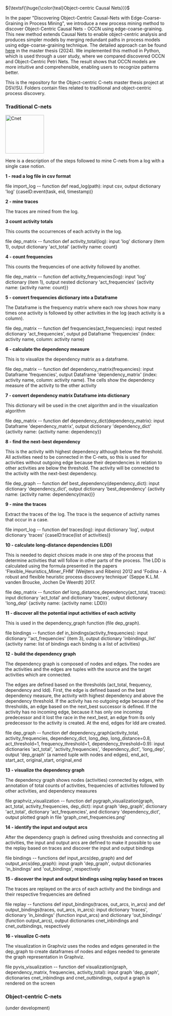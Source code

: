 ${\textsf{\huge{\color{teal}Object-centric Causal Nets}}}$

In the paper "Discovering Object-Centric Causal-Nets with Edge-Coarse-Graining in Process Mining", we introduce a new process mining method to discover Object-Centric Causal Nets - OCCN using edge-coarse-graining. This new method extends Causal Nets to enable object-centric analysis and produces simpler models by merging redundant paths in process models using edge-coarse-graining technique. The detailed approach can be found <a href="https://www.mozilla.org/en-US/">here</a> in the master thesis (2024). We implemented this method in Python, which is used through a user study, where we compared discovered OCCN and Object-Centric Petri Nets. The result shows that OCCN models are more intuitive and comprehensible, enabling users to recognize patterns better. 

This is the repository for the Object-centric C-nets master thesis project at DSV/SU. Folders contain files related to traditional and object-centric process discovery.

### Traditional C-nets
<img width="120" alt="Cnet" src="https://github.com/ednira/cnets_project/assets/69249709/a0794eb0-7f80-4aa7-bf58-93725495bbef">

Here is a description of the steps followed to mine C-nets from a log with a single case notion.

**1 - read a log file in csv format**
  
  file import_log -- function def read_log(path): input csv, output dictionary 'log' {caseID:event(task, eid, timestamp)}


**2 - mine traces**
  
  The traces are mined from the log.

**3 count activity totals**
  
  This counts the occurrences of each activity in the log.
  
  file dep_matrix -- function def activity_total(log): input 'log' dictionary (item 1), output dictionary 'act_total' {activity name: count}
  
**4 - count frequencies**

  This counts the frequencies of one activity followed by another.
  
  file dep_matrix -- function def activity_frequencies(log): input 'log' dictionary (item 1), output nested dictionary 'act_frequencies' {activity name: {activity name: count}}
  
**5 - convert frequencies dictionary into a Dataframe**

  The Dataframe is the frequency matrix where each row shows how many times one activity is followed by other activities in the log (each activity is a column).
  
  file dep_matrix -- function def frequencies(act_frequencies): input nested dictionary 'act_frequencies', output pd Dataframe 'frequencies' (index: activity name, column: activity name)
  
**6 - calculate the dependency measure**
  
  This is to visualize the dependency matrix as a dataframe.
  
  file dep_matrix -- function def dependency_matrix(frequencies): input Dataframe 'frequencies', output Dataframe 'dependency_matrix' (index: activity name, column: activity name). The cells show the dependency measure of the activity to the other activity
  
**7 - convert dependency matrix Dataframe into dictionary**
  
  This dictionary will be used in the cnet algorithm and in the visualization algorithm
  
  file dep_matrix -- function def dependency_dict(dependency_matrix):
input Dataframe 'dependency_matrix', output dictionary 'dependency_dict' {activity name: {activity name: dependency}}

**8 - find the next-best dependency**
  
  This is the activity with highest dependency although below the threshold. All activities need to be connected in the C-nets, so this is used for activities without outgoing edge because their dependencies in relation to other activities are below the threshold. The activity will be connected to the activity with the next-best dependency.
  
  file dep_graph -- function def best_dependency(dependency_dict):
  input dictionary 'dependency_dict', output dictionary 'best_dependency' {activity name: {activity name: dependency(max)}}
  
**9 - mine the traces**
  
  Extract the traces of the log. The trace is the sequence of activity names that occur in a case.
  
  file import_log -- function def traces(log): input dictionary 'log', output dictionary 'traces' {caseID:trace(list of activities)}
  
**10 - calculate long-distance dependencies (LDD)**

  This is needed to depict choices made in one step of the process that determine activities that will follow in other parts of the process. The LDD is calculated using the formula presented in the papers 'Flexible_Heuristics_Miner_FHM' (Weijters and Ribeiro) 2012 and 'Fodina - A robust and flexible heuristic process discovery technique' (Seppe K.L.M. vanden Broucke, Jochen De Weerdt) 2017.
  
  file dep_matrix -- function def long_distance_dependency(act_total, traces):
  input dictionary 'act_total' and dictionary 'traces', output dictionary 'long_dep' {activity name: {activity name: LDD}}
  
**11 - discover all the potential input activities of each activity**
  
  This is used in the dependency_graph function (file dep_graph). 
  
  file bindings -- function def in_bindings(activity_frequencies):
  input dictionary ''act_frequencies' (item 3), output dictionary 'inbindings_list' {activity name: list of bindings each bindng is a list of activities) 
  
**12 - build the dependency graph**
  
  The dependency graph is composed of nodes and edges. The nodes are the activities and the edges are tuples with the source and the target activities which are connected. 
  
  The edges are defined based on the thresholds (act_total, frequency, dependency and ldd). First, the edge is defined based on the best dependency measure, the activity with highest dependency and above the dependency threshold. If the activity has no outgoing edge because of the thresholds, an edge based on the next_best successor is defined. If the activity has no incoming edge, because it has only one incoming predecessor and it lost the race in the next_best, an edge from its only predecessor to the activity is created. At the end, edges for ldd are created.
  
  file dep_graph -- function def dependency_graph(activity_total, activity_frequencies, dependency_dict, long_dep, long_distance=0.8, act_threshold=1, frequency_threshold=1, dependency_threshold=0.9):
  input dictionaries 'act_total', 'activity_frequencies', 'dependency_dict', 'long_dep', output 'dep_graph' (a named tuple with nodes and edges), end_act, start_act, original_start, original_end
  
**13 - visualize the dependency graph**
  
  The dependency graph shows nodes (activities) connected by edges, with annotation of total counts of activities, frequencies of activities followed by other activities, and dependency measures
  
  file graphviz_visualization -- function def pygraph_visualization(graph, act_total, activity_frequencies, dep_dict):
  input graph 'dep_graph', dictionary 'act_total', dictionary 'act_frequencies', and dictionary 'dependency_dict', output plotted graph in file 'graph_cnet_frequencies.png'
  
**14 - identify the input and output arcs**
  
  After the dependency graph is defined using thresholds and connecting all activities, the input and output arcs are defined to make it possible to use the replay based on traces and discover the input and output bindings
  
  file bindings -- functions def input_arcs(dep_graph) and def output_arcs(dep_graph):
  input graph 'dep_graph', output dictionaries 'in_bindings' and 'out_bindings', respectively
  
**15 - discover the input and output bindings using replay based on traces**
  
  The traces are replayed on the arcs of each activity and the bindings and their respective frequencies are defined
  
  file replay -- functions def input_bindings(traces, out_arcs, in_arcs) and def output_bindings(traces, out_arcs, in_arcs):
  input dictionary 'traces', dictionary 'in_bindings' (function input_arcs) and dictionary 'out_bindings' (function output_arcs), output dictionaries cnet_inbindings and cnet_outbindings, respectively
  
**16 - visualize C-nets**
  
  The visualization in Graphviz uses the nodes and edges generated in the dep_graph to create dataframes of nodes and edges needed to generate the graph representation in Graphviz.
  
  file pyvis_visualization -- function def visualization(graph, dependency_matrix, frequencies, activity_total):
  input graph 'dep_graph', dictionaries cnet_inbindings and cnet_outbindings, output a graph is rendered on the screen


### Object-centric C-nets

(under development)

